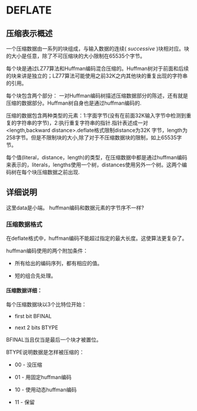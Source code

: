 # DEFLATE
## 压缩表示概述
一个压缩数据由一系列的块组成，与输入数据的连续( $successive$ )块相对应。块的大小是任意，除了不可压缩块的大小限制在65535个字节。

每个块是通过LZ77算法和Huffman编码混合压缩的。Huffman树对于前面和后续的块来讲是独立的；LZ77算法可能使用之前32K之内其他块的重复出现的字符串的引用。

每个块包含两个部分： 一对Huffman编码树描述压缩数据部分的陈述，还有就是压缩的数据部分。Huffman树自身也是通过huffman编码的.

压缩的数据包含两种类型的元素：1:字面字节(没有在前面32K输入字节中检测到重复的字符串的字节)，2:执行重复字符串的指针.指针表述成一对<length,backward distance>.deflate格式限制distance为32K 字节，length为258字节。但是不限制块的大小,除了对于不压缩数据块的限制，如上65535字节。

每个值(literal，distance，length)的类型，在压缩数据中都是通过huffman编码来表示的，literals，lengths使用一个树，distances使用另外一个树。这两个编码树在每个块压缩数据之前出现.

## 详细说明
这里data是小端。
huffman编码和数据元素的字节序不一样?
### 压缩数据格式
在deflate格式中，huffman编码不能超过指定的最大长度。这使算法更复杂了。

huffman编码使用的两个附加条件：

* 所有给出的编码序列，都有相应的值。

* 短的组合先处理。

#### 压缩数据详细：
每个压缩数据块以3个比特位开始：

* first bit	 BFINAL

* next 2 bits BTYPE

BFINAL当且仅当是最后一个块才被置位。

BTYPE说明数据是怎样被压缩的：

* 00 - 没压缩

* 01 - 用固定huffman编码

* 10 - 使用动态huffman编码

* 11 - 保留
